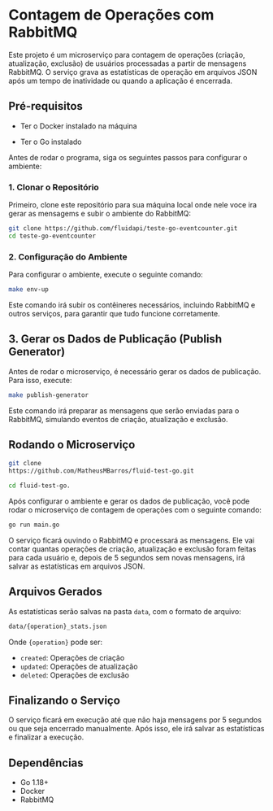 # Contagem de Operações com RabbitMQ

Este projeto é um microserviço para contagem de operações (criação, atualização, exclusão) de usuários processadas a partir de mensagens RabbitMQ. O serviço grava as estatísticas de operação em arquivos JSON após um tempo de inatividade ou quando a aplicação é encerrada.

## Pré-requisitos

- Ter o Docker instalado na máquina

- Ter o Go instalado

Antes de rodar o programa, siga os seguintes passos para configurar o ambiente:

### 1. Clonar o Repositório

Primeiro, clone este repositório para sua máquina local onde nele voce ira gerar as mensagems e subir o ambiente do RabbitMQ:

```bash
git clone https://github.com/fluidapi/teste-go-eventcounter.git
cd teste-go-eventcounter
```

### 2. Configuração do Ambiente

Para configurar o ambiente, execute o seguinte comando:

```bash
make env-up
```

Este comando irá subir os contêineres necessários, incluindo RabbitMQ e outros serviços, para garantir que tudo funcione corretamente.

## 3. Gerar os Dados de Publicação (Publish Generator)

Antes de rodar o microserviço, é necessário gerar os dados de publicação. Para isso, execute:

```bash
make publish-generator
```

Este comando irá preparar as mensagens que serão enviadas para o RabbitMQ, simulando eventos de criação, atualização e exclusão.

## Rodando o Microserviço

```bash
git clone
https://github.com/MatheusMBarros/fluid-test-go.git

cd fluid-test-go.
```

Após configurar o ambiente e gerar os dados de publicação, você pode rodar o microserviço de contagem de operações com o seguinte comando:

```bash
go run main.go
```

O serviço ficará ouvindo o RabbitMQ e processará as mensagens. Ele vai contar quantas operações de criação, atualização e exclusão foram feitas para cada usuário e, depois de 5 segundos sem novas mensagens, irá salvar as estatísticas em arquivos JSON.

## Arquivos Gerados

As estatísticas serão salvas na pasta `data`, com o formato de arquivo:

```bash
data/{operation}_stats.json
```

Onde `{operation}` pode ser:

- `created`: Operações de criação
- `updated`: Operações de atualização
- `deleted`: Operações de exclusão

## Finalizando o Serviço

O serviço ficará em execução até que não haja mensagens por 5 segundos ou que seja encerrado manualmente. Após isso, ele irá salvar as estatísticas e finalizar a execução.

## Dependências

- Go 1.18+
- Docker
- RabbitMQ

